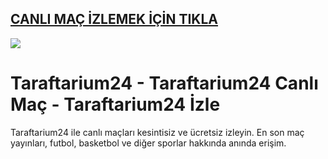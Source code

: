 ## <a href="https://cutt.ly/GeNH9nbu">CANLI MAÇ İZLEMEK İÇİN TIKLA</a>

<a href="https://cutt.ly/GeNH9nbu"><img src="https://canlibahislerim2.com//Uploads/ef005ce9e9e64abdae0404e22fd1619b_guncel%203%20promo.gif"></a>

# Taraftarium24 - Taraftarium24 Canlı Maç - Taraftarium24 İzle
Taraftarium24 ile canlı maçları kesintisiz ve ücretsiz izleyin. En son maç yayınları, futbol, basketbol ve diğer sporlar hakkında anında erişim.
